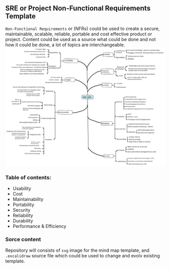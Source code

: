 ## SRE or Project Non-Functional Requirements Template
`Non-Functional Requirements` or (NFRs) could be used to create a secure, maintainable, scalable, reliable, portable and cost effective product or project. Content could be used as a source what could be done and not how it could be done, a lot of topics are interchangeable.  
<img src="./srenfr.svg">
### Table of contents:
* Usability
* Cost
* Maintainability
* Portability
* Security
* Reliability
* Durability
* Performance & Efficiency
### Sorce content
Repository will consists of `svg` image for the mind map template, and `.excalidraw` source file which could be used to change and evolv existing template. 
